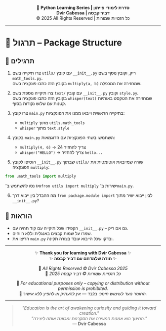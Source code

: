 <!-- DC_HEADER_START -->
<div align="center">

🐍 **Python Learning Series | סדרת לימודי פייתון**  
**Dvir Cabessa | דביר קבסה**  
© 2025 All Rights Reserved | כל הזכויות שמורות

</div>

---
<!-- DC_HEADER_END -->

# 📘 תרגול – Package Structure

## 🧪 תרגילים

1. צרו תיקייה בשם `utils/` עם קובץ `__init__.py` ריק, וקובץ נוסף בשם `math_tools.py`.  
   בקובץ הזה כתבו פונקציה בשם `multiply(a, b)` שמחזירה את המכפלה.

2. צרו תיקייה נוספת בשם `text/` עם קובץ `__init__.py` וקובץ `style.py`.  
   בקובץ הזה כתבו פונקציה בשם `whisper(text)` שמחזירה את הטקסט באותיות קטנות עם שלוש נקודות בסוף.

3. צרו קובץ `main.py` בתיקייה הראשית וייבאו ממנו את הפונקציות:
   - `multiply` מתוך `utils.math_tools`
   - `whisper` מתוך `text.style`

4. בקובץ `main.py` השתמשו בשתי הפונקציות עם הדוגמאות:
   - `multiply(4, 6)` → צריך להחזיר 24
   - `whisper("HELLO")` → צריך להחזיר `hello...`

5. הוסיפו לקובץ `__init__.py` שבתוך `utils/` שורה שמייבאת אוטומטית את הפונקציה `multiply`:
```python
from .math_tools import multiply
```
   ואז נסו להשתמש ב־`from utils import multiply` ישירות ב־`main.py`.

6. מה ההבדל בין ייבוא דרך `from package.module import` לבין ייבוא ישיר מתוך `__init__.py`?

## 📌 הוראות

- הקפידו שכל תיקייה עם קוד תהיה עם `__init__.py` – גם אם ריק.
- שמרו על שמות קבצים באנגלית וללא רווחים.
- הריצו את `main.py` ובדקו שכל הייבוא עובד בצורה תקינה.

<!-- DC_FOOTER_START -->
---

<div align="center">

✨ **Thank you for learning with Dvir Cabessa** ✨  
✨ **תודה שלמדתם עם דביר קבסה** ✨  

📘 *All Rights Reserved © Dvir Cabessa 2025*  
📘 *כל הזכויות שמורות © דביר קבסה 2025*  

🔗 *For educational purposes only – copying or distribution without permission is prohibited.*  
🔗 *החומר נועד לשימוש חינוכי בלבד — אין להעתיק או להפיץ ללא אישור.*

---

> _"Education is the art of awakening curiosity and guiding it toward creation."_  
> _"החינוך הוא אמנות המעירה את הסקרנות ומכוונת אותה ליצירה."_  
> — **Dvir Cabessa**

</div>
<!-- DC_FOOTER_END -->

